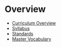 # Overview

* [Curriculum Overview](../curriculum-overview.md)
* [Syllabus](syllabus.md)
* [Standards](../standards.md)
* [Master Vocabulary](../master-vocabulary.md)
